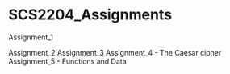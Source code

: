 # SCS2204_Assignments

Assignment_1

Assignment_2
Assignment_3 
Assignment_4 - The Caesar cipher
Assignment_5 - Functions and Data

